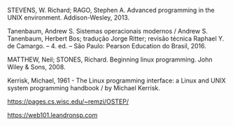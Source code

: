 

STEVENS, W. Richard; RAGO, Stephen A. Advanced programming in the UNIX environment. Addison-Wesley, 2013.

Tanenbaum, Andrew S. Sistemas operacionais modernos / Andrew S. Tanenbaum, Herbert
Bos; tradução Jorge Ritter; revisão técnica Raphael Y. de Camargo. – 4. ed. – São Paulo: Pearson Education do Brasil, 2016.

MATTHEW, Neil; STONES, Richard. Beginning linux programming. John Wiley & Sons, 2008.


Kerrisk, Michael, 1961 - The Linux programming interface: a Linux and UNIX system programming handbook / by Michael Kerrisk.

https://pages.cs.wisc.edu/~remzi/OSTEP/

https://web101.leandronsp.com